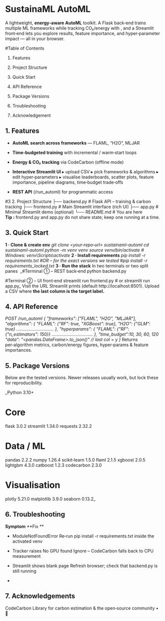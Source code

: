 # SustainaML AutoML

A lightweight, **energy‑aware AutoML** toolkit.  A Flask back‑end trains multiple ML frameworks while tracking CO₂/energy with , and a Streamlit front‑end lets you explore results, feature importance, and hyper‑parameter impact — all in your browser.

#Table of Contents

1. Features

2. Project Structure

3. Quick Start

4. API Reference

5. Package Versions

6. Troubleshooting

7. Acknowledgement



## 1. Features

- **AutoML search across frameworks** — FLAML, “H2O”, MLJAR

- **Time‑budgeted training** with incremental / warm‑start loops

- **Energy & CO₂ tracking** via CodeCarbon (offline mode)

- **Interactive Streamlit UI**
   ▸ upload CSV  ▸ pick frameworks & algorithms  ▸ edit hyper‑parameters  ▸ visualise leaderboards, scatter plots, feature importance, pipeline diagrams, time‑budget trade‑offs

- **REST API** (/run_automl) for programmatic access

#3 2. Project Structure
├── backend.py      # Flask API – training & carbon tracking
├── frontend.py     # Main Streamlit interface (rich UI)
├── app.py          # Minimal Streamlit demo (optional)
└── README.md       # You are here
**Tip :** frontend.py and app.py do not share state; keep one running at a time.
## 3. Quick Start
**1 · Clone & create env**
_git clone <your‑repo‑url> sustainaml-automl
cd sustainaml-automl
python -m venv venv
source venv/bin/activate   # Windows: venv\Scripts\activate_
**2 · Install requirements**
_pip install -r requirements.txt
#OR – for the exact versions we tested
#pip install -r requirements_locked.txt_
**3 · Run the stack**
In two terminals or two split panes 
_#Terminal ① – REST back‑end
python backend.py

#Terminal ② – UI front‑end
streamlit run frontend.py   # or streamlit run app.py_
Visit the URL Streamlit prints (default http://localhost:8501).  Upload a CSV where **the last column is the target label.**
## 4. API Reference
_POST /run_automl
{
  "frameworks": ["FLAML", "H2O", "MLJAR"],
  "algorithms": {
      "FLAML": {"RF": true, "XGBoost": true},
      "H2O":   {"GLM": true}
      ..............................
  },
  "hyperparams": {
      "FLAML": {"RF": {"n_estimators": 150}}
      .................................
  },
  "time_budget":10, 30, 60, 120
  "data": "<pandas.DataFrame>.to_json()"   // last col = y
}_
Returns per‑algorithm metrics, carbon/energy figures, hyper‑params & feature importances.
## 5. Package Versions
Below are the tested versions.  Newer releases usually work, but lock these for reproducibility.

_Python              3.10+

# Core
flask               3.0.2
streamlit           1.34.0
requests            2.32.2

# Data / ML
pandas              2.2.2
numpy               1.26.4
scikit‑learn        1.5.0
flaml               2.1.5
xgboost             2.0.5
lightgbm            4.3.0
catboost            1.2.3
codecarbon          2.3.0

# Visualisation
plotly              5.21.0
matplotlib          3.9.0
seaborn             0.13.2_
## 6.  Troubleshooting
**Symptom**                                                                 **Fix  **      

- ModuleNotFoundError                     Re‑run pip install -r requirements.txt inside the activated venv

- Tracker raises No GPU found             Ignore – CodeCarbon falls back to CPU measurement

- Streamlit shows blank page             Refresh browser; check that backend.py is still running
- 
## 7. Acknowledgements
CodeCarbon Library for carbon estimation  & the open‑source community • 🌱
